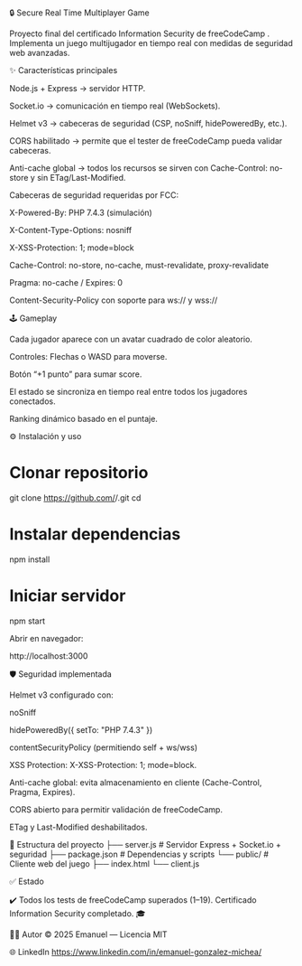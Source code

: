 🔒 Secure Real Time Multiplayer Game

Proyecto final del certificado Information Security de freeCodeCamp
.
Implementa un juego multijugador en tiempo real con medidas de seguridad web avanzadas.

✨ Características principales

Node.js + Express → servidor HTTP.

Socket.io → comunicación en tiempo real (WebSockets).

Helmet v3 → cabeceras de seguridad (CSP, noSniff, hidePoweredBy, etc.).

CORS habilitado → permite que el tester de freeCodeCamp pueda validar cabeceras.

Anti-cache global → todos los recursos se sirven con Cache-Control: no-store y sin ETag/Last-Modified.

Cabeceras de seguridad requeridas por FCC:

X-Powered-By: PHP 7.4.3 (simulación)

X-Content-Type-Options: nosniff

X-XSS-Protection: 1; mode=block

Cache-Control: no-store, no-cache, must-revalidate, proxy-revalidate

Pragma: no-cache / Expires: 0

Content-Security-Policy con soporte para ws:// y wss://

🕹️ Gameplay

Cada jugador aparece con un avatar cuadrado de color aleatorio.

Controles: Flechas o WASD para moverse.

Botón “+1 punto” para sumar score.

El estado se sincroniza en tiempo real entre todos los jugadores conectados.

Ranking dinámico basado en el puntaje.

⚙️ Instalación y uso
# Clonar repositorio
git clone https://github.com/<tu-usuario>/<tu-repo>.git
cd <tu-repo>

# Instalar dependencias
npm install

# Iniciar servidor
npm start


Abrir en navegador:

http://localhost:3000

🛡️ Seguridad implementada

Helmet v3 configurado con:

noSniff

hidePoweredBy({ setTo: "PHP 7.4.3" })

contentSecurityPolicy (permitiendo self + ws/wss)

XSS Protection: X-XSS-Protection: 1; mode=block.

Anti-cache global: evita almacenamiento en cliente (Cache-Control, Pragma, Expires).

CORS abierto para permitir validación de freeCodeCamp.

ETag y Last-Modified deshabilitados.

📂 Estructura del proyecto
├── server.js        # Servidor Express + Socket.io + seguridad
├── package.json     # Dependencias y scripts
└── public/          # Cliente web del juego
    ├── index.html
    └── client.js

✅ Estado

✔️ Todos los tests de freeCodeCamp superados (1–19).
Certificado Information Security completado. 🎓

👨‍💻 Autor
© 2025 Emanuel — Licencia MIT

🌐 LinkedIn
https://www.linkedin.com/in/emanuel-gonzalez-michea/

